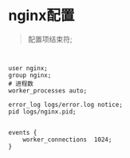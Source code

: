# nginx配置
> 配置项结束符;



```nginx


user nginx;
group nginx;
# 进程数
worker_processes auto;

error_log logs/error.log notice;
pid logs/nginx.pid;


events {
    worker_connections  1024;
}



```

